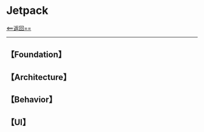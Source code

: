 # Jetpack


[<==返回==](https://github.com/fengyongge/AppOpenCollect/tree/master/Android)

---


## 【Foundation】


## 【Architecture】


## 【Behavior】



## 【UI】








